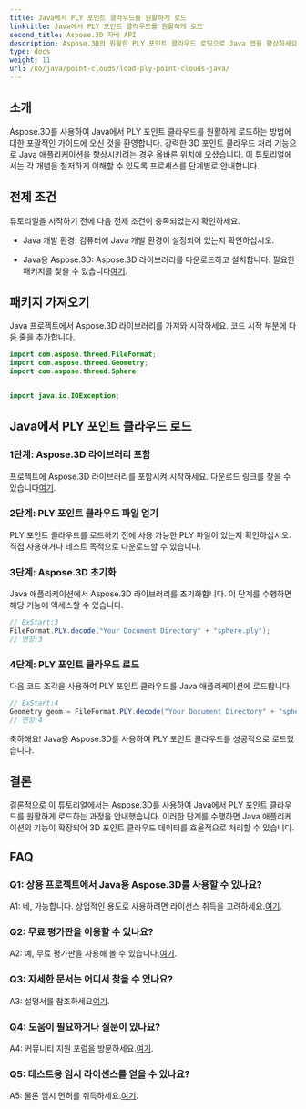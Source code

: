 ```yaml
---
title: Java에서 PLY 포인트 클라우드를 원활하게 로드
linktitle: Java에서 PLY 포인트 클라우드를 원활하게 로드
second_title: Aspose.3D 자바 API
description: Aspose.3D의 원활한 PLY 포인트 클라우드 로딩으로 Java 앱을 향상하세요. 단계별 가이드, FAQ 및 지원.
type: docs
weight: 11
url: /ko/java/point-clouds/load-ply-point-clouds-java/
---
```

## 소개

Aspose.3D를 사용하여 Java에서 PLY 포인트 클라우드를 원활하게 로드하는 방법에 대한 포괄적인 가이드에 오신 것을 환영합니다. 강력한 3D 포인트 클라우드 처리 기능으로 Java 애플리케이션을 향상시키려는 경우 올바른 위치에 오셨습니다. 이 튜토리얼에서는 각 개념을 철저하게 이해할 수 있도록 프로세스를 단계별로 안내합니다.

## 전제 조건

튜토리얼을 시작하기 전에 다음 전제 조건이 충족되었는지 확인하세요.

- Java 개발 환경: 컴퓨터에 Java 개발 환경이 설정되어 있는지 확인하십시오.

-  Java용 Aspose.3D: Aspose.3D 라이브러리를 다운로드하고 설치합니다. 필요한 패키지를 찾을 수 있습니다[여기](https://releases.aspose.com/3d/java/).

## 패키지 가져오기

Java 프로젝트에서 Aspose.3D 라이브러리를 가져와 시작하세요. 코드 시작 부분에 다음 줄을 추가합니다.

```java
import com.aspose.threed.FileFormat;
import com.aspose.threed.Geometry;
import com.aspose.threed.Sphere;


import java.io.IOException;
```

## Java에서 PLY 포인트 클라우드 로드

### 1단계: Aspose.3D 라이브러리 포함

 프로젝트에 Aspose.3D 라이브러리를 포함시켜 시작하세요. 다운로드 링크를 찾을 수 있습니다[여기](https://releases.aspose.com/3d/java/).

### 2단계: PLY 포인트 클라우드 파일 얻기

PLY 포인트 클라우드를 로드하기 전에 사용 가능한 PLY 파일이 있는지 확인하십시오. 직접 사용하거나 테스트 목적으로 다운로드할 수 있습니다.

### 3단계: Aspose.3D 초기화

Java 애플리케이션에서 Aspose.3D 라이브러리를 초기화합니다. 이 단계를 수행하면 해당 기능에 액세스할 수 있습니다.

```java
// ExStart:3
FileFormat.PLY.decode("Your Document Directory" + "sphere.ply");
// 연장:3
```

### 4단계: PLY 포인트 클라우드 로드

다음 코드 조각을 사용하여 PLY 포인트 클라우드를 Java 애플리케이션에 로드합니다.

```java
// ExStart:4
Geometry geom = FileFormat.PLY.decode("Your Document Directory" + "sphere.ply");
// 연장:4
```

축하해요! Java용 Aspose.3D를 사용하여 PLY 포인트 클라우드를 성공적으로 로드했습니다.

## 결론

결론적으로 이 튜토리얼에서는 Aspose.3D를 사용하여 Java에서 PLY 포인트 클라우드를 원활하게 로드하는 과정을 안내했습니다. 이러한 단계를 수행하면 Java 애플리케이션의 기능이 확장되어 3D 포인트 클라우드 데이터를 효율적으로 처리할 수 있습니다.

## FAQ

### Q1: 상용 프로젝트에서 Java용 Aspose.3D를 사용할 수 있나요?

 A1: 네, 가능합니다. 상업적인 용도로 사용하려면 라이선스 취득을 고려하세요.[여기](https://purchase.aspose.com/buy).

### Q2: 무료 평가판을 이용할 수 있나요?

 A2: 예, 무료 평가판을 사용해 볼 수 있습니다.[여기](https://releases.aspose.com/).

### Q3: 자세한 문서는 어디서 찾을 수 있나요?

A3: 설명서를 참조하세요[여기](https://reference.aspose.com/3d/java/).

### Q4: 도움이 필요하거나 질문이 있나요?

 A4: 커뮤니티 지원 포럼을 방문하세요.[여기](https://forum.aspose.com/c/3d/18).

### Q5: 테스트용 임시 라이센스를 얻을 수 있나요?

 A5: 물론 임시 면허를 취득하세요.[여기](https://purchase.aspose.com/temporary-license/).
